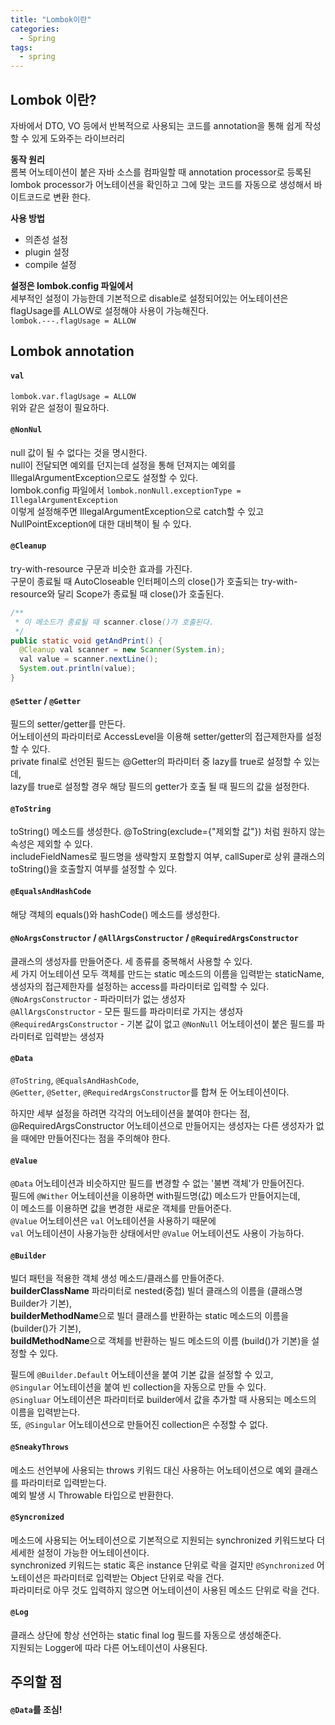 ```yaml
---
title: "Lombok이란"  
categories:
  - Spring
tags:
  - spring 
--- 
```


## Lombok 이란?  
자바에서 DTO, VO 등에서 반복적으로 사용되는 코드를 annotation을 통해 쉽게 작성할 수 있게 도와주는 라이브러리   

**동작 원리**  
롬복 어노테이션이 붙은 자바 소스를 컴파일할 때 annotation processor로 등록된 lombok processor가 
어노테이션을 확인하고 그에 맞는 코드를 자동으로 생성해서 바이트코드로 변환 한다.   

**사용 방법**    
- 의존성 설정   
- plugin 설정    
- compile 설정  

**설정은 lombok.config 파일에서**   
세부적인 설정이 가능한데 기본적으로 disable로 설정되어있는 어노테이션은 flagUsage를 ALLOW로 설정해야 사용이 가능해진다.  
```lombok.---.flagUsage = ALLOW```    


## Lombok annotation      
#### ```val```     
```lombok.var.flagUsage = ALLOW```   
위와 같은 설정이 필요하다.     


#### ```@NonNul```   
null 값이 될 수 없다는 것을 명시한다.    
null이 전달되면 예외를 던지는데 설정을 통해 던져지는 예외를 IllegalArgumentException으로도 설정할 수 있다.     
lombok.config 파일에서 ```lombok.nonNull.exceptionType = IllegalArgumentException```     
이렇게 설정해주면 IllegalArgumentException으로 catch할 수 있고 NullPointException에 대한 대비책이 될 수 있다.       

#### ```@Cleanup```     
try-with-resource 구문과 비슷한 효과를 가진다.   
구문이 종료될 때 AutoCloseable 인터페이스의 close()가 호출되는 try-with-resource와 달리 Scope가 종료될 때 close()가 호출된다.

```java
/**
 * 이 메소드가 종료될 때 scanner.close()가 호출된다.
 */
public static void getAndPrint() {
  @Cleanup val scanner = new Scanner(System.in);
  val value = scanner.nextLine();
  System.out.println(value);
}
```  


#### ```@Setter``` / ```@Getter```   
필드의 setter/getter를 만든다.    
어노테이션의 파라미터로 AccessLevel을 이용해 setter/getter의 접근제한자를 설정할 수 있다.  
private final로 선언된 필드는 @Getter의 파라미터 중 lazy를 true로 설정할 수 있는데,   
lazy를 true로 설정할 경우 해당 필드의 getter가 호출 될 때 필드의 값을 설정한다.   

#### ```@ToString```   
toString() 메소드를 생성한다. @ToString(exclude={"제외할 값"}) 처럼 원하지 않는 속성은 제외할 수 있다.    
includeFieldNames로 필드명을 생략할지 포함할지 여부, callSuper로 상위 클래스의 toString()을 호출할지 여부를 설정할 수 있다.    
 
#### ```@EqualsAndHashCode```     
해당 객체의 equals()와 hashCode() 메소드를 생성한다.    

#### ```@NoArgsConstructor``` / ```@AllArgsConstructor``` / ```@RequiredArgsConstructor```  
클래스의 생성자를 만들어준다. 
세 종류를 중복해서 사용할 수 있다.   
세 가지 어노테이션 모두 객체를 만드는 static 메소드의 이름을 입력받는 staticName, 생성자의 접근제한자를 설정하는 access를 파라미터로 입력할 수 있다.    
```@NoArgsConstructor``` - 파라미터가 없는 생성자   
```@AllArgsConstructor``` - 모든 필드를 파라미터로 가지는 생성자  
```@RequiredArgsConstructor``` - 기본 값이 없고 ```@NonNull``` 어노테이션이 붙은 필드를 파라미터로 입력받는 생성자  
   
#### ```@Data```  
```@ToString```, ```@EqualsAndHashCode```,      
```@Getter```, ```@Setter```, ```@RequiredArgsConstructor```를 합쳐 둔 어노테이션이다.     

하지만 세부 설정을 하려면 각각의 어노테이션을 붙여야 한다는 점,   
@RequiredArgsConstructor 어노테이션으로 만들어지는 생성자는 다른 생성자가 없을 때에만 만들어진다는 점을 주의해야 한다.    

#### ```@Value```   
```@Data``` 어노테이션과 비슷하지만 필드를 변경할 수 없는 '불변 객체'가 만들어진다.     
필드에 ```@Wither``` 어노테이션을 이용하면 with필드명(값) 메소드가 만들어지는데,   
이 메소드를 이용하면 값을 변경한 새로운 객체를 만들어준다.       
```@Value``` 어노테이션은 ```val``` 어노테이션을 사용하기 때문에   
```val``` 어노테이션이 사용가능한 상태에서만 ```@Value``` 어노테이션도 사용이 가능하다.  

#### ```@Builder```    
빌더 패턴을 적용한 객체 생성 메소드/클래스를 만들어준다.     
**builderClassName** 파라미터로 nested(중첩) 빌더 클래스의 이름을 (클래스명Builder가 기본),      
**builderMethodName**으로 빌더 클래스를 반환하는 static 메소드의 이름을 (builder()가 기본),         
**buildMethodName**으로 객체를 반환하는 빌드 메소드의 이름 (build()가 기본)을 설정할 수 있다.      
 
필드에 ```@Builder.Default``` 어노테이션을 붙여 기본 값을 설정할 수 있고,      
```@Singular``` 어노테이션을 붙여 빈 collection을 자동으로 만들 수 있다.  
 ```@Singluar``` 어노테이션은 파라미터로 builder에서 값을 추가할 때 사용되는 메소드의 이름을 입력받는다.    
 또,``` @Singular``` 어노테이션으로 만들어진 collection은 수정할 수 없다.    

#### ```@SneakyThrows```     
메소드 선언부에 사용되는 throws 키워드 대신 사용하는 어노테이션으로 예외 클래스를 파라미터로 입력받는다.  
예외 발생 시 Throwable 타입으로 반환한다.   

#### ```@Syncronized```      
메소드에 사용되는 어노테이션으로 기본적으로 지원되는 synchronized 키워드보다 더 세세한 설정이 가능한 어노테이션이다.     
synchronized 키워드는 static 혹은 instance 단위로 락을 걸지만 ```@Synchronized``` 어노테이션은 파라미터로 입력받는 Object 단위로 락을 건다.     
파라미터로 아무 것도 입력하지 않으면 어노테이션이 사용된 메소드 단위로 락을 건다.    

#### ```@Log```       
클래스 상단에 항상 선언하는 static final log 필드를 자동으로 생성해준다.      
지원되는 Logger에 따라 다른 어노테이션이 사용된다.      


## 주의할 점     
#### ```@Data```를 조심!     
